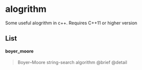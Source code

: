 # alogrithm
Some useful alogrithm in c++. Requires C++11 or higher version



## List
#### boyer_moore
> Boyer–Moore string-search algorithm
> @brief 
> @detail